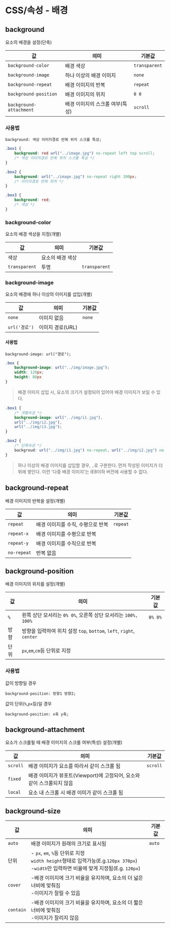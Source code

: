 # CSS/속성 - 배경

## background

요소의 배경을 설정(단축)

|값|의미|기본값|
|---|---|---|
|`background-color`|배경 색상|`transparent`|
|`background-image`|하나 이상의 배경 이미지|`none`|
|`background-repeat`|배경 이미지의 반복|`repeat`|
|`background-position`|배경 이미지의 위치|`0 0`|
|`background-attachment`|배경 이미지의 스크롤 여부(특성)|`scroll`|

### 사용법

```
background: 색상 이미지경로 반복 위치 스크롤 특성;
```

```css
.box1 {
    background: red url("../image.jpg") no-repeat left top scroll;
    /* 색상 이미지경로 반복 위치 스크롤 특성 */
}

.box2 {
    background: url("../image.jpg") no-repeat right 100px;
    /* 이미지경로 반복 위치 */
}

.box3 {
    background: red;
    /* 색상 */
}
```

### background-color

요소의 배경 색상을 지정(개별)

|값|의미|기본값|
|---|---|---|
|색상|요소의 배경 색상|
|`transparent`|투명|`transparent`|

### background-image

요소의 배경에 하나 이상의 이미지를 삽입(개별)


|값|의미|기본값|
|---|---|---|
|`none`|이미지 없음|`none`
|`url('경로')`|이미지 경로(URL)|

#### 사용법

```
background-image: url("경로");
```

```css
.box {
    background-image: url("../img/image.jpg");
    width: 120px;
    height: 80px
}
```
> 배경 이미지 삽입 시, 요소의 크기가 설정되어 있어야 배경 이미지가 보일 수 있다.

```css
.box1 {
    /* 개별속성 */
    background-image: url("../img/i1.jpg"),
    url("../img/i2.jpg"),
    url("../img/i3.jpg");
}

.box2 {
    /* 단축속성 */
    backgroud: url("../img/i1.jpg") no-repeat, url("../img/i2.jpg") no-repeat 100px 50px, url("../img/i3.jpg") repeat-x;
}
```

> 하나 이상의 배경 이미지를 삽입할 경우, `,`로 구분한다. 먼저 작성된 이미지가 더 위에 쌓인다. 이런 '다중 배경 이미지'는 IE8이하 버전에 사용할 수 없다.

## background-repeat

배경 이미지의 반복을 설정(개별)

|값|의미|기본값|
|---|---|---|
|`repeat`|배경 이미지를 수직, 수평으로 반복|`repeat`|
|`repeat-x`|배경 이미지를 수평으로 반복|
|`repeat-y`|배경 이미지를 수직으로 반복|
|`no-repeat`|반복 없음

## background-position

배경 이미지의 위치를 설정(개별)

|값|의미|기본값|
|---|---|---|
|`%`|왼쪽 상단 모서리는 `0% 0%`, 오른쪽 상단 모서리는 `100%, 100%`|`0% 0%`|
|방향|방향을 입력하여 위치 설정 `top`, `bottom`, `left`, `right`, `center`|
|단위|`px`,`em`,`cm`등 단위로 지정|

### 사용법

값이 방향일 경우

```
background-position: 방향1 방향2;
```

값이 단위(`%`,`px`등)일 경우
```
background-position: x축 y축;
```

## background-attachment

요소가 스크롤될 때 배경 이미지의 스크롤 여부(특성) 설정(개별)

|값|의미|기본값|
|---|---|---|
|`scroll`|배경 이미지가 요소를 따라서 같이 스크롤 됨|`scroll`|
|`fixed`|배경 이미지가 뷰포트(Viewport)에 고정되어, 요소와 같이 스크롤되지 않음|
|`local`|요소 내 스크롤 시 배경 이미가 같이 스크롤 됨|

## background-size

|값|의미|기본값|
|---|---|---|
|`auto`|배경 이미지가 원래의 크기로 표시됨|`auto`|
|단위|- `px`, `em`, `%`등 단위로 지정<br>`width height`형태로 입력가능(E.g.`120px 370px`)<br>-`width`만 입력하면 비율에 맞게 지정됨(E.g. `120px`)|
|`cover`|-배경 이미지에 크기 비율을 유지하며, 요소의 더 넓은 너비에 맞춰짐<br>-이미지가 잘릴 수 있음|
|`contain`|-배경 이미지의 크기 비율을 유지하며, 요소의 더 짧은 너비에 맞춰짐<br>-이미지가 잘리지 않음|